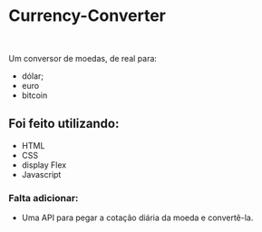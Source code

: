# Currency-Converter

<br>
<p> Um conversor de moedas, de real para:
<ul>
<li> dólar; </li>
<li> euro</li>
<li> bitcoin </li>
</ul>

## Foi feito utilizando: 
- HTML
- CSS
- display Flex
- Javascript

### Falta adicionar:
- Uma API para pegar a cotação diária da moeda e convertê-la.
